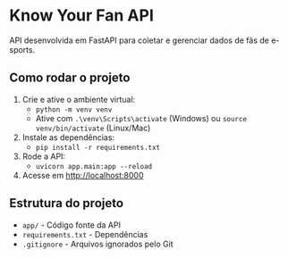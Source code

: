 # Know Your Fan API

API desenvolvida em FastAPI para coletar e gerenciar dados de fãs de e-sports.

## Como rodar o projeto

1. Crie e ative o ambiente virtual:
   - `python -m venv venv`
   - Ative com `.\venv\Scripts\activate` (Windows) ou `source venv/bin/activate` (Linux/Mac)
2. Instale as dependências:
   - `pip install -r requirements.txt`
3. Rode a API:
   - `uvicorn app.main:app --reload`
4. Acesse em [http://localhost:8000](http://localhost:8000)

## Estrutura do projeto

- `app/` - Código fonte da API
- `requirements.txt` - Dependências
- `.gitignore` - Arquivos ignorados pelo Git